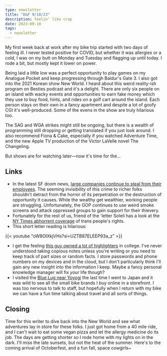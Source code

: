 ```yaml
---
type: newsletter
title: "D&F 9/10/23"
description: feelin' like crap
date: 2023-09-10
tags:
  - newsletter
---
```


My first week back at work after my bike trip started with two days of feeling ill. I never tested positive for COVID, but whether it was allergies or a cold, I was on my butt on Monday and Tuesday and flagging up until today. I rode a bit, but mostly kept it lower on power. 

Being laid a little low was a perfect opportunity to play games on my Analogue Pocket and keep progressing through Baldur's Gate 3. I also got into the 2021 Korean show New World. I heard about this weird reality-ish program on Besties podcast and it's a delight. There are only six people on an island with wacky events and opportunities to earn fake money which they use to buy food, hints, and rides on a golf cart around the island. Each person stays on their own in a fancy apartment and despite a lot of goofy CGI it's well-produced. Some of the evens in the show are truly hilarious too.

The SAG and WGA strikes might still be ongoing, but there is a wealth of programming still dropping or getting translated if you just look around. I also recommend Fiona & Cake, especially if you watched Adventure Time, and the new Apple TV production of the Victor LaVelle novel The Changeling.

But shows are for watching later—now it's time for the...

## Links

- In the latest SF doom news, [large companies continue to steal from their employees](https://newrepublic.com/post/175343/wage-theft-versus-shoplifting-crime). The seeming invisibility of this crime to richer folks shouldn't detract from the horror of its perpetration or the destruction of opportunity it causes. While the wealthy get wealthier, working people are struggling. Unfortunately, the GOP continues to use weird smoke screens and attack oppressed groups to gain support for their thievery. 
- Fortunately for the rest of us, friend of the 'letter Soleil has a look at the [NY Times abhorrent coverage](https://www.sfchronicle.com/opinion/article/new-york-times-trans-18214925.php?utm_source=marketing&utm_medium=copy-url-link&utm_campaign=article-share&hash=aHR0cHM6Ly93d3cuc2ZjaHJvbmljbGUuY29tL29waW5pb24vYXJ0aWNsZS9uZXcteW9yay10aW1lcy10cmFucy0xODIxNDkyNS5waHA=&time=MTY5MzQ4OTk2MTQ1MQ==&rid=NGRmYTZmZTktZTY1OC00ZWMzLTg3M2UtNTllM2U0ZTVhYWYx&sharecount=Mg==) of trans people's rights.
- This short letter reading is hilarious:

{{< youtube "oW8OlXkjVHs?si=UZTB87ELEEP93a_z" >}}

- I get the feeling [this guy owned a lot of highlighters](https://www.theverge.com/2023/8/25/23845590/note-taking-apps-ai-chat-distractions-notion-roam-mem-obsidian) in college. I've never understood taking copious notes unless you're writing or you need to keep track of part sizes or random facts. I store passwords and phone numbers on my devices and in the cloud, but I don't particularly think I'll gain any new insight into the information I keep. Maybe a fancy personal knowledge manager will fix _your_ life though?
- I visited the [Blue Lug near Yoyogi](https://theradavist.com/blue-lug-bike-shops/) the last time I went to Japan and it was wild to see all the small bike brands I buy online in a storefront. I was too nervous to talk to staff, but hopefully when I return with my bike we can have a fun time talking about travel and all sorts of things.


## Closing

Time for this writer to dive back into the New World and see what adventures lay in store for these folks. I just got home from a 40 mile ride, and I can't wait to eat some vegan pizza and let the allergy medicine do its job. The days are getting shorter so I rode home with my lights on in the dark. I'll miss the late sunsets, but not the heat of the summer. Here's to the coming arrival of Octoberfest, and a fun fall, space cowgirls~